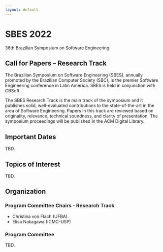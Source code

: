 ```yaml
---
layout: default
---
```


# SBES 2022
36th Brazilian Symposium on Software Engineering

## Call for Papers – Research Track

The Brazilian Symposium on Software Engineering (SBES), 
annually promoted by the Brazilian Computer Society (SBC), 
is the premier Software Engineering conference in Latin America. 
SBES is held in conjunction with CBSoft. 

The SBES Research Track is the main track of the symposium and it publishes solid, 
well-evaluated contributions to the state-of-the-art in the area of Software Engineering. 
Papers in this track are reviewed based on originality, relevance, technical soundness, and clarity of presentation. 
The symposium proceedings will be published in the ACM Digital Library.

## Important Dates

TBD.

## Topics of Interest

TBD.

## Organization

### Program Committee Chairs - Research Track

+ Christina von Flach (UFBA)
+ Elisa Nakagawa (ICMC-USP)


### Program Committee

TBD.
